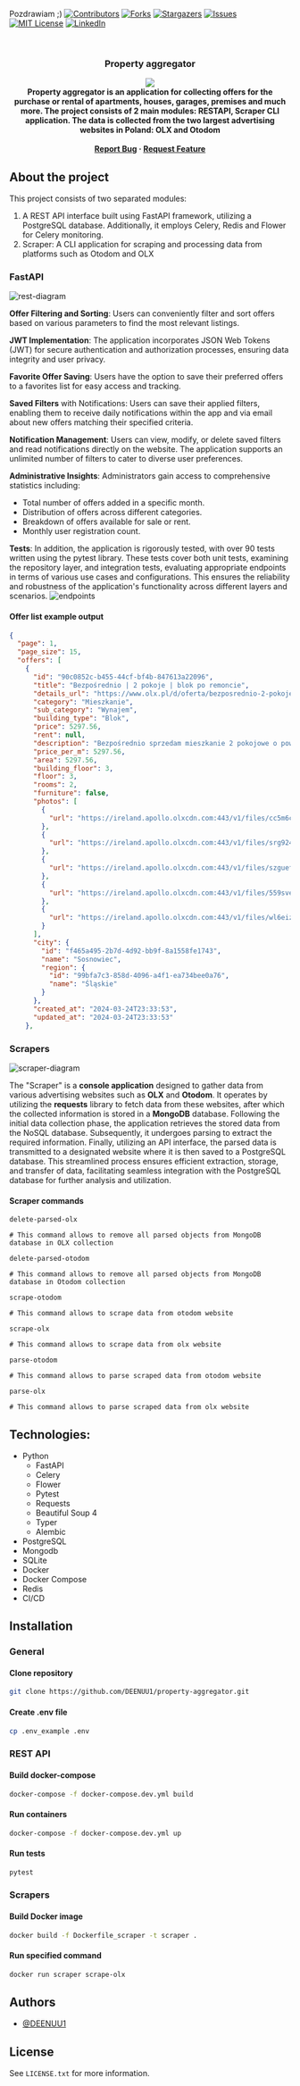 Pozdrawiam ;) 
[![Contributors][contributors-shield]][contributors-url]
[![Forks][forks-shield]][forks-url]
[![Stargazers][stars-shield]][stars-url]
[![Issues][issues-shield]][issues-url]
[![MIT License][license-shield]][license-url]
[![LinkedIn][linkedin-shield]][linkedin-url]



<br />
<div align="center">
  <h3 align="center">Property aggregator</h3>
  <img src="assets/logo.png"> <br>
  <strong align="center">
    Property aggregator is an application for collecting offers for the purchase or rental of apartments, houses, garages, premises and much more.
    The project consists of 2 main modules: RESTAPI, Scraper CLI application.
    The data is collected from the two largest advertising websites in Poland: OLX and Otodom
    <br />
    <br />
    <a href="https://github.com/DEENUU1/property-aggregator/issues">Report Bug</a>
    ·
    <a href="https://github.com/DEENUU1/property-aggregator/issues">Request Feature</a>
  </strong>
</div>


## About the project
This project consists of two separated modules:
1. A REST API interface built using FastAPI framework, utilizing a PostgreSQL database. Additionally, it employs Celery, Redis and Flower for Celery monitoring.
2. Scraper: A CLI application for scraping and processing data from platforms such as Otodom and OLX

### FastAPI
<img src="assets/rest.drawio.png" alt="rest-diagram">

**Offer Filtering and Sorting**: Users can conveniently filter and sort offers based on various parameters to find the most relevant listings.

**JWT Implementation**: The application incorporates JSON Web Tokens (JWT) for secure authentication and authorization processes, ensuring data integrity and user privacy.

**Favorite Offer Saving**: Users have the option to save their preferred offers to a favorites list for easy access and tracking.

**Saved Filters** with Notifications: Users can save their applied filters, enabling them to receive daily notifications within the app and via email about new offers matching their specified criteria.

**Notification Management**: Users can view, modify, or delete saved filters and read notifications directly on the website. The application supports an unlimited number of filters to cater to diverse user preferences.

**Administrative Insights**: Administrators gain access to comprehensive statistics including:
- Total number of offers added in a specific month.
- Distribution of offers across different categories.
- Breakdown of offers available for sale or rent.
- Monthly user registration count.

**Tests**: In addition, the application is rigorously tested, with over 90 tests written using the pytest library. These tests cover both unit tests, examining the repository layer, and integration tests, evaluating appropriate endpoints in terms of various use cases and configurations. This ensures the reliability and robustness of the application's functionality across different layers and scenarios.
<img src="assets/123.png" alt="endpoints">

#### Offer list example output
```json
{
  "page": 1,
  "page_size": 15,
  "offers": [
    {
      "id": "90c0852c-b455-44cf-bf4b-847613a22096",
      "title": "Bezpośrednio | 2 pokoje | blok po remoncie",
      "details_url": "https://www.olx.pl/d/oferta/bezposrednio-2-pokoje-blok-po-remoncie-CID3-IDYXAxz.html",
      "category": "Mieszkanie",
      "sub_category": "Wynajem",
      "building_type": "Blok",
      "price": 5297.56,
      "rent": null,
      "description": "Bezpośrednio sprzedam mieszkanie 2 pokojowe o powierzchni 32,43m2.Mieszkanie w stanie do remontu - na podłodze parkiet (można zostawić). Okna PCV, nowe drzwi wejściowe.Położone w ścisłym centrum Sosnowca przy ul. Warszawskiej - 100m centrum handlowe Plaza, 100m dworzec i tzw. \"patelnia\". Mieszkanie znajduje się remontowanym przez naszą spółkę bloku w modernistycznym stylu z lat 30. Jest to budynek z cegły nie wielka płyta, ale stropy ma już betonowe, nie drewniane. Fajne i zdrowe budownictwo z wysokimi mieszkaniami.Zdjęcia przedstawiają stan przed remontem, więc wiemy jak pięknie będzie po remoncie. Biel i czerń uwydatni charakter budynku.Nasz zakres prac obejmuje: dach, wymiana instalacji elektrycznej, wymiana instalacji wodno-kanalizacyjnej, przygotowanie instalacji centralnego ogrzewania (bez grzejników), wykonanie nowej wentylacji mechanicznej, okna PCV, nowe drzwi wejściowe do mieszkań oraz remont klatki schodowej. Mieszkanie rozkładowe – okna na 2 strony (południowy wschód, południe i północny zachód).Znajduje się na 3 piętrze.Największym atutem są dwa balkony.Są wysokie i suche piwnice stanowiące części wspólne, które zostaną podzielone pomiędzy mieszkania.Stan prawny czysty - bez zadłużenia, bez hipoteki. Można finansować zarówno gotówką jak i kredytem. Jest to pełna własność z udziałem w gruncie. Opłaty na poziomie 8 zł/m2 (w tym 5zł/m2 fundusz remontowy).Wspólnota mieszkaniowa planuje 03.2025 uruchomić ogrzewanie miejskie oraz wyczyścić/ pomalować elewację (nie wymaga ona większych prac).W mieszkaniach jest już rozprowadzona instalacja. Można powiesić kocioł elektryczny, a potem go zdjąć i przepiąć instalację pod ogrzewanie miejskie. Bez żadnego kucia i niszczenia świeżo wyremontowanego mieszkania. Chętnie wytłumaczę na miejscu. Posiadam jeszcze inne mieszkania na innych piętrach. Zapraszam do oględzin na miejscu.Tel. (użyj formularza kontaktowego)PS. Jeśli nie odbieram, proszę o sms. Oddzwonię",
      "price_per_m": 5297.56,
      "area": 5297.56,
      "building_floor": 3,
      "floor": 3,
      "rooms": 2,
      "furniture": false,
      "photos": [
        {
          "url": "https://ireland.apollo.olxcdn.com:443/v1/files/cc5m6cdw1hw01-PL/image;s=768x1024"
        },
        {
          "url": "https://ireland.apollo.olxcdn.com:443/v1/files/srg924tenvr91-PL/image;s=420x822"
        },
        {
          "url": "https://ireland.apollo.olxcdn.com:443/v1/files/szguefj1v5up-PL/image;s=768x1024"
        },
        {
          "url": "https://ireland.apollo.olxcdn.com:443/v1/files/559sve3hm3u42-PL/image;s=768x1024"
        },
        {
          "url": "https://ireland.apollo.olxcdn.com:443/v1/files/wl6eizt9qxfo-PL/image;s=768x1024"
        }
      ],
      "city": {
        "id": "f465a495-2b7d-4d92-bb9f-8a1558fe1743",
        "name": "Sosnowiec",
        "region": {
          "id": "99bfa7c3-858d-4096-a4f1-ea734bee0a76",
          "name": "Śląskie"
        }
      },
      "created_at": "2024-03-24T23:33:53",
      "updated_at": "2024-03-24T23:33:53"
    },
```


### Scrapers
<img src="assets/scraper.drawio.png" alt="scraper-diagram">

The "Scraper" is a **console application** designed to gather data from various advertising websites such as **OLX** and **Otodom**. 
It operates by utilizing the **requests** library to fetch data from these websites, after which the collected information is stored in a **MongoDB** database.
Following the initial data collection phase, the application retrieves the stored data from the NoSQL database. 
Subsequently, it undergoes parsing to extract the required information. 
Finally, utilizing an API interface, the parsed data is transmitted to a designated website where it is then saved to a PostgreSQL database.
This streamlined process ensures efficient extraction, storage, and transfer of data, facilitating seamless integration with the PostgreSQL database for further analysis and utilization.

#### Scraper commands
```text
delete-parsed-olx 

# This command allows to remove all parsed objects from MongoDB database in OLX collection
```

```text
delete-parsed-otodom 

# This command allows to remove all parsed objects from MongoDB database in Otodom collection
```

```text
scrape-otodom 

# This command allows to scrape data from otodom website
```

```text
scrape-olx 

# This command allows to scrape data from olx website 
```

```text
parse-otodom 

# This command allows to parse scraped data from otodom website
```

```text
parse-olx 

# This command allows to parse scraped data from olx website
```

## Technologies:
- Python
    - FastAPI
    - Celery
    - Flower
    - Pytest
    - Requests
    - Beautiful Soup 4
    - Typer
    - Alembic
- PostgreSQL
- Mongodb
- SQLite
- Docker
- Docker Compose
- Redis
- CI/CD



## Installation

### General
#### Clone repository
```bash
git clone https://github.com/DEENUU1/property-aggregator.git
```

#### Create .env file
```bash
cp .env_example .env
```


### REST API
#### Build docker-compose 
```bash
docker-compose -f docker-compose.dev.yml build
```

#### Run containers
```bash
docker-compose -f docker-compose.dev.yml up
```

#### Run tests
```bash
pytest 
```

### Scrapers
#### Build Docker image
```bash
docker build -f Dockerfile_scraper -t scraper .
```

#### Run specified command
```bash
docker run scraper scrape-olx
```

## Authors

- [@DEENUU1](https://www.github.com/DEENUU1)

<!-- LICENSE -->

## License

See `LICENSE.txt` for more information.


<!-- MARKDOWN LINKS & IMAGES -->
<!-- https://www.markdownguide.org/basic-syntax/#reference-style-links -->

[contributors-shield]: https://img.shields.io/github/contributors/DEENUU1/property-aggregator.svg?style=for-the-badge

[contributors-url]: https://github.com/DEENUU1/property-aggregator/graphs/contributors

[forks-shield]: https://img.shields.io/github/forks/DEENUU1/property-aggregator.svg?style=for-the-badge

[forks-url]: https://github.com/DEENUU1/property-aggregator/network/members

[stars-shield]: https://img.shields.io/github/stars/DEENUU1/property-aggregator.svg?style=for-the-badge

[stars-url]: https://github.com/DEENUU1/property-aggregator/stargazers

[issues-shield]: https://img.shields.io/github/issues/DEENUU1/property-aggregator.svg?style=for-the-badge

[issues-url]: https://github.com/DEENUU1/property-aggregator/issues

[license-shield]: https://img.shields.io/github/license/DEENUU1/property-aggregator.svg?style=for-the-badge

[license-url]: https://github.com/DEENUU1/property-aggregator/blob/master/LICENSE.txt

[linkedin-shield]: https://img.shields.io/badge/-LinkedIn-black.svg?style=for-the-badge&logo=linkedin&colorB=555

[linkedin-url]: https://linkedin.com/in/kacper-wlodarczyk

[basic]: https://github.com/DEENUU1/property-aggregator/blob/main/assets/v1_2/basic.gif?raw=true

[full]: https://github.com/DEENUU1/property-aggregator/blob/main/assets/v1_2/full.gif?raw=true

[search]: https://github.com/DEENUU1/property-aggregator/blob/main/assets/v1_2/search.gif?raw=true
